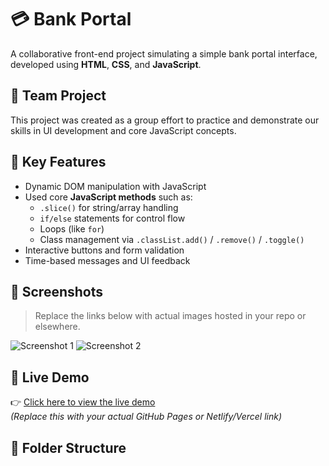 # 💳 Bank Portal

A collaborative front-end project simulating a simple bank portal interface, developed using **HTML**, **CSS**, and **JavaScript**.

## 👥 Team Project

This project was created as a group effort to practice and demonstrate our skills in UI development and core JavaScript concepts.

## 🧠 Key Features

- Dynamic DOM manipulation with JavaScript
- Used core **JavaScript methods** such as:
  - `.slice()` for string/array handling
  - `if/else` statements for control flow
  - Loops (like `for`)
  - Class management via `.classList.add()` / `.remove()` / `.toggle()`
- Interactive buttons and form validation
- Time-based messages and UI feedback

## 📸 Screenshots

> Replace the links below with actual images hosted in your repo or elsewhere.

![Screenshot 1](./screenshots/homepage.png)
![Screenshot 2](./screenshots/transaction-page.png)

## 🔗 Live Demo

👉 [Click here to view the live demo](https://setarehomadian80.github.io/BankPortal/)  
*(Replace this with your actual GitHub Pages or Netlify/Vercel link)*

## 📁 Folder Structure


